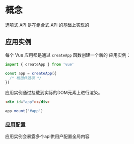 # 概念

选项式 API 是在组合式 API 的基础上实现的

## 应用实例

每个 Vue 应用都是通过 `createApp` 函数创建一个新的 应用实例：

```js
import { createApp } from 'vue'

const app = createApp({
  /* 根组件选项 */
})
```

应用实例通过挂载到实际的DOM元素上进行渲染。

```html
<div id="app"></div>
```

```js
app.mount('#app')
```

### [应用配置](https://cn.vuejs.org/api/application)

应用实例会暴露多个api供用户配置全局内容
